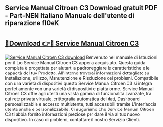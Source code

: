## Service Manual Citroen C3 Download gratuit PDF - Part-NEN Italiano Manuale dell'utente di riparazione fI0eK

# <h2><a href="http://dfbubr.blite.top/?on=Service+Manual+Citroen+C3">🔗Download 👉🔴 Service Manual Citroen C3</a></h2>

[![Service Manual Citroen C3 download](https://i.imgur.com/lujVjoI.png)](http://dfbubr.blite.top/?on=Service+Manual+Citroen+C3)
Benvenuto nel manuale di Istruzioni per il tuo Service Manual Citroen C3 appena acquistato. Questa guida completa è progettata per aiutarti a padroneggiare le caratteristiche e le capacità del tuo Prodotto. All'interno troverai informazioni dettagliate su Installazione, utilizzo, Manutenzione e Risoluzione dei problemi. Compatibile con una varietà di dispositivi questo Service Manual Citroen C3 si integra perfettamente con una varietà di dispositivi e piattaforme. Service Manual Citroen C3 offre agli utenti una vasta gamma di funzionalità avanzate, tra cui rete privata virtuale, crittografia automatica dei dati, Dashboard personalizzabile e accesso multiutente, tutti accessibili tramite L'interfaccia utente snella e personalizzabile. Ci auguriamo che Service Manual Citroen C3 ti abbia fornito informazioni preziose per dare il via al tuo nuovo dispositivo. In caso di problemi, contattare il nostro Servizio Clienti.
